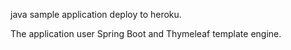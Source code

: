 java sample application deploy to heroku.

The application user Spring Boot and Thymeleaf template engine.
